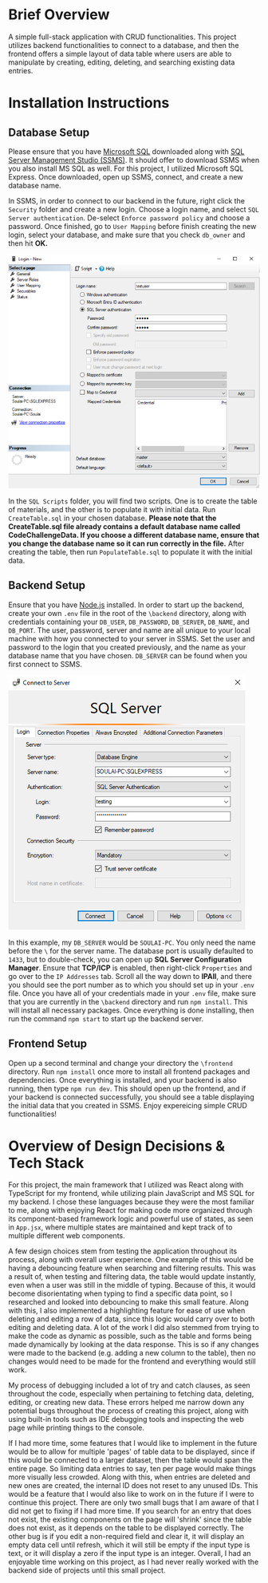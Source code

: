 # Brief Overview
A simple full-stack application with CRUD functionalities. This project utilizes backend functionalities to connect to a database, and then the frontend offers a simple layout of data table where users are able to manipulate by creating, editing, deleting, and searching existing data entries.

# Installation Instructions

## Database Setup
Please ensure that you have [Microsoft SQL](https://www.microsoft.com/en-us/sql-server/sql-server-downloads) downloaded along with [SQL Server Management Studio (SSMS)](https://learn.microsoft.com/en-us/sql/ssms/download-sql-server-management-studio-ssms?view=sql-server-ver16). It should offer to download SSMS when you also install MS SQL as well. For this project, I utilized Microsoft SQL Express. Once downloaded, open up SSMS, connect, and create a new database name.

In SSMS, in order to connect to our backend in the future, right click the `Security` folder and create a new login. Choose a login name, and select `SQL Server authentication`. De-select `Enforce password policy` and choose a password. Once finished, go to `User Mapping` before finish creating the new login, select your database, and make sure that you check `db_owner` and then hit **OK.**

![Example of creating a new login through SSMS](./SQL_New_Login.PNG)

In the `SQL Scripts` folder, you will find two scripts. One is to create the table of materials, and the other is to populate it with initial data. Run `CreateTable.sql` in your chosen database. **Please note that the CreateTable.sql file already contains a default database name called CodeChallengeData. If you choose a different database name, ensure that you change the database name so it can run correctly in the file.** After creating the table, then run `PopulateTable.sql` to populate it with the initial data.

## Backend Setup
Ensure that you have [Node.js](https://nodejs.org/en/download) installed. In order to start up the backend, create your own `.env` file in the root of the `\backend` directory, along with credentials containing your `DB_USER`, `DB_PASSWORD`, `DB_SERVER`, `DB_NAME`, and `DB_PORT`. The user, password, server and name are all unique to your local machine with how you connected to your server in SSMS. Set the user and password to the login that you created previously, and the name as your database name that you have chosen. `DB_SERVER` can be found when you first connect to SSMS.

![Example of SSMS connection login](./SQL_Connect.PNG)

In this example, my `DB_SERVER` would be `SOULAI-PC`. You only need the name before the `\` for the server name. The database port is usually defaulted to `1433`, but to double-check, you can open up **SQL Server Configuration Manager**. Ensure that **TCP/ICP** is enabled, then right-click `Properties` and go over to the `IP Addresses` tab. Scroll all the way down to **IPAII**, and there you should see the port number as to which you should set up in your `.env` file. Once you have all of your credentials made in your `.env` file, make sure that you are currently in the `\backend` directory and run `npm install`. This will install all necessary packages. Once everything is done installing, then run the command `npm start` to start up the backend server.

## Frontend Setup
Open up a second terminal and change your directory the `\frontend` directory. Run `npm install` once more to install all frontend packages and dependencies. Once everything is installed, and your backend is also running, then type `npm run dev`. This should open up the frontend, and if your backend is connected successfully, you should see a table displaying the initial data that you created in SSMS. Enjoy expereicing simple CRUD functionalities!

# Overview of Design Decisions & Tech Stack
For this project, the main framework that I utilized was React along with TypeScript for my frontend, while utilizing plain JavaScript and MS SQL for my backend. I chose these languages because they were the most familiar to me, along with enjoying React for making code more organized through its component-based framework logic and powerful use of states, as seen in `App.jsx`, where multiple states are maintained and kept track of to multiple different web components.

A few design choices stem from testing the application throughout its process, along with overall user experience. One example of this would be having a debouncing feature when searching and filtering results. This was a result of, when testing and filtering data, the table would update instantly, even when a user was still in the middle of typing. Because of this, it would become disorientating when typing to find a specific data point, so I researched and looked into debouncing to make this small feature. Along with this, I also implemented a highlighting feature for ease of use when deleting and editing a row of data, since this logic would carry over to both editing and deleting data. A lot of the work I did also stemmed from trying to make the code as dynamic as possible, such as the table and forms being made dynamically by looking at the data response. This is so if any changes were made to the backend (e.g. adding a new column to the table), then no changes would need to be made for the frontend and everything would still work.

My process of debugging included a lot of try and catch clauses, as seen throughout the code, especially when pertaining to fetching data, deleting, editing, or creating new data. These errors helped me narrow down any potential bugs throughout the process of creating this project, along with using built-in tools such as IDE debugging tools and inspecting the web page while printing things to the console.

If I had more time, some features that I would like to implement in the future would be to allow for multiple 'pages' of table data to be displayed, since if this would be connected to a larger dataset, then the table would span the entire page. So limiting data entries to say, ten per page would make things more visually less crowded. Along with this, when entries are deleted and new ones are created, the internal ID does not reset to any unused IDs. This would be a feature that I would also like to work on in the future if I were to continue this project. There are only two small bugs that I am aware of that I did not get to fixing if I had more time. If you search for an entry that does not exist, the existing components on the page will 'shrink' since the table does not exist, as it depends on the table to be displayed correctly. The other bug is if you edit a non-required field and clear it, it will display an empty data cell until refresh, which it will still be empty if the input type is text, or it will display a zero if the input type is an integer. Overall, I had an enjoyable time working on this project, as I had never really worked with the backend side of projects until this small project.